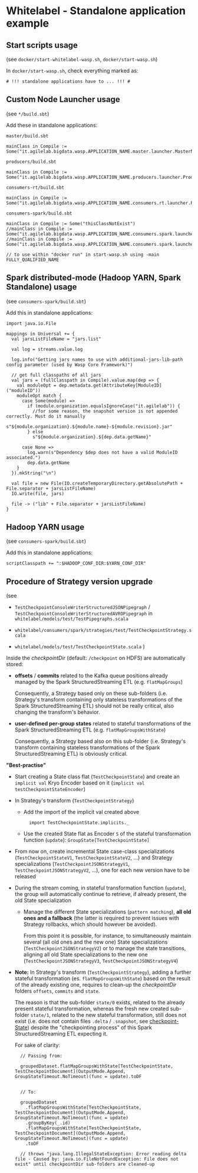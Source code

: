 # Whitelabel - Standalone application example

## Start scripts usage
(see `docker/start-whitelabel-wasp.sh`, `docker/start-wasp.sh`)

In `docker/start-wasp.sh`, check everything marked as:

    # !!! standalone applications have to ... !!! #

## Custom Node Launcher usage
(see `*/build.sbt`)

Add these in standalone applications:

`master/build.sbt`

    mainClass in Compile := Some("it.agilelab.bigdata.wasp.APPLICATION_NAME.master.launcher.MasterNodeLauncher")

`producers/build.sbt`

    mainClass in Compile := Some("it.agilelab.bigdata.wasp.APPLICATION_NAME.producers.launcher.ProducersNodeLauncher")

`consumers-rt/build.sbt`

    mainClass in Compile := Some("it.agilelab.bigdata.wasp.APPLICATION_NAME.consumers.rt.launcher.RtConsumersNodeLauncher")

`consumers-spark/build.sbt`

    mainClass in Compile := Some("thisClassNotExist")
    //mainClass in Compile := Some("it.agilelab.bigdata.wasp.APPLICATION_NAME.consumers.spark.launcher.SparkConsumersStreamingNodeLauncher")
    //mainClass in Compile := Some("it.agilelab.bigdata.wasp.APPLICATION_NAME.consumers.spark.launcher.SparkConsumersBatchNodeLauncher")

    // to use within "docker run" in start-wasp.sh using -main FULLY_QUALIFIED_NAME

## Spark distributed-mode (Hadoop YARN, Spark Standalone) usage
(see `consumers-spark/build.sbt`)

Add this in standalone applications:
    
    import java.io.File
    
    mappings in Universal += {
      val jarsListFileName = "jars.list"
    
      val log = streams.value.log
    
      log.info("Getting jars names to use with additional-jars-lib-path config parameter (used by Wasp Core Framework)")
    
      // get full classpaths of all jars
      val jars = (fullClasspath in Compile).value.map(dep => {
        val moduleOpt = dep.metadata.get(AttributeKey[ModuleID]("moduleID"))
        moduleOpt match {
          case Some(module) =>
            if (module.organization.equalsIgnoreCase("it.agilelab")) {
              //for some reason, the snapshot version is not appended correctly. Must do it manually
              s"${module.organization}.${module.name}-${module.revision}.jar"
            } else
              s"${module.organization}.${dep.data.getName}"
    
          case None =>
            log.warn(s"Dependency $dep does not have a valid ModuleID associated.")
            dep.data.getName
        }
      }).mkString("\n")
    
      val file = new File(IO.createTemporaryDirectory.getAbsolutePath + File.separator + jarsListFileName)
      IO.write(file, jars)
    
      file -> ("lib" + File.separator + jarsListFileName)
    }


## Hadoop YARN usage
(see `consumers-spark/build.sbt`)

Add this in standalone applications:

    scriptClasspath += ":$HADOOP_CONF_DIR:$YARN_CONF_DIR"
    

## Procedure of Strategy version upgrade

(see

- `TestCheckpointConsoleWriterStructuredJSONPipegraph` / `TestCheckpointConsoleWriterStructuredAVROPipegraph` in `whitelabel/models/test/TestPipegraphs.scala`

- `whitelabel/consumers/spark/strategies/test/TestCheckpointStrategy.scala`

- `whitelabel/models/test/TestCheckpointState.scala`
)

Inside the *checkpointDir* (default: `/checkpoint` on HDFS) are automatically stored:
 
- **offsets** / **commits** related to the Kafka queue positions already managed by the Spark StructuredStreaming ETL (e.g. `flatMapGroups`)
   
  Consequently, a Strategy based only on these sub-folders (i.e. Strategy's transform containing only stateless transformations of the Spark StructuredStreaming ETL) should not be really critical, also changing the transform's behavior.

- **user-defined per-group states** related to stateful transformations of the Spark StructuredStreaming ETL (e.g. `flatMapGroupsWithState`)

  Consequently, a Strategy based also on this sub-folder (i.e. Strategy's transform containing stateless transformations of the Spark StructuredStreaming ETL) is obviously critical.


**"Best-practise"**

- Start creating a State class flat (`TestCheckpointState`) and create an `implicit val` Kryo Encoder based on it (`implicit val testCheckpointStateEncoder`)

- In Strategy's transform (`TestCheckpointStrategy`)
    - Add the import of the implicit val created above

            import TestCheckpointState.implicits._
    
    - Use the created State flat as Encoder `S` of the stateful transformation function (`update`): `GroupState[TestCheckpointState]`

- From now on, create incremental State case-class specializations (`TestCheckpointStateV1`, `TestCheckpointStateV2`, ...) and Strategy specializations (`TestCheckpointJSONStrategyV1`, `TestCheckpointJSONStrategyV2`, ...), one for each new version have to be released

- During the stream coming, in stateful transformation function (`update`), the group will automatically continue to retrieve, if already present, the old State specialization
    - Manage the different State specializations (`pattern matching`), **all old ones and a fallback** (the latter is required to prevent issues with Strategy rollbacks, which should however be avoided).
    
      From this point it is possible, for instance, to simultaneously maintain several (all old ones and the new one) State specializations (`TestCheckpointJSONStrategyV2`) or to manage the state transitions, aligning all old State specializations to the new one (`TestCheckpointJSONStrategyV3`, `TestCheckpointJSONStrategyV4`)
        
- **Note:** In Strategy's transform (`TestCheckpointStrategy`), adding a further stateful transformation (es. `flatMapGroupsWithState`) based on the result of the already existing one, requires to clean-up the *checkpointDir* folders `offsets`, `commits` and `state`.
            
    The reason is that the sub-folder `state/0` exists, related to the already present stateful transformation, whereas the fresh new created sub-folder `state/1`, related to the new stateful transformation,
    still does not exist (i.e. does not contain files `.delta` / `.snapshot`, see [checkpoint-State](../documentation/checkpoint.md#state)) despite the "checkpointing process" of this Spark StructuredStreaming ETL expecting it.

    For sake of clarity:

        // Passing from:
        
        groupedDataset.flatMapGroupsWithState[TestCheckpointState, TestCheckpointDocument](OutputMode.Append, GroupStateTimeout.NoTimeout)(func = update).toDF


        // To:
        
        groupedDataset
          .flatMapGroupsWithState[TestCheckpointState, TestCheckpointDocument](OutputMode.Append, GroupStateTimeout.NoTimeout)(func = update)
          .groupByKey(_.id)
          .flatMapGroupsWithState[TestCheckpointState, TestCheckpointDocument](OutputMode.Append, GroupStateTimeout.NoTimeout)(func = update)
          .toDF
         
        // throws "java.lang.IllegalStateException: Error reading delta file - Caused by: java.io.FileNotFoundException: File does not exist" until checkpointDir sub-folders are cleaned-up